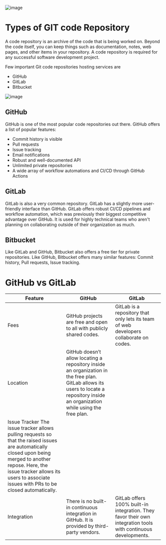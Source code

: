 ![image](https://user-images.githubusercontent.com/15100077/209855548-40e036a7-9017-4697-a522-bc8ba4213026.png)


# Types of GIT code Repository

A code repository is an archive of the code that is being worked on. Beyond the code itself, you can keep things such as documentation, notes, web pages, and other items in your repository. A code repository is required for any successful software development project.

Few important Git code repositories hosting services are

- GitHub
- GitLab
- Bitbucket

![image](https://user-images.githubusercontent.com/15100077/209855488-1744936e-fb15-4761-a425-6e1b16e7070c.png)

## GitHub
GitHub is one of the most popular code repositories out there. GitHub offers a list of popular features:

- Commit history is visible
- Pull requests
- Issue tracking
- Email notifications
- Robust and well-documented API
- Unlimited private repositories
- A wide array of workflow automations and CI/CD through GitHub Actions

## GitLab 
GitLab is also a very common repository. GitLab has a slightly more user-friendly interface than GitHub. GitLab offers robust CI/CD pipelines and workflow automation, which was previously their biggest competitive advantage over GitHub. It is used for highly technical teams who aren't planning on collaborating outside of their organization as much. 

## Bitbucket
Like GitLab and GitHub, Bitbucket also offers a free tier for private repositories. Like GitHub, Bitbucket offers many similar features: Commit history, Pull requests, Issue tracking.

# GitHub vs GitLab

| Feature	 | GitHub	 | GitLab |
|----------|---------|--------|
| Fees	| GitHub projects are free and open to all with publicly shared codes.	| GitLab is a repository that only lets its team of web developers collaborate on codes. |
| Location	| GitHub doesn’t allow locating a repository inside an organization in the free plan. 	GitLab allows its users to locate a repository inside an organization while using the free plan. | 
Issue Tracker	The issue tracker allows pulling requests so that the raised issues are automatically closed upon being merged to another repose.	Here, the issue tracker allows its users to associate issues with PRs to be closed automatically.|
| Integration	| There is no built-in continuous integration in GitHub. It is provided by third-party vendors. 	|GitLab offers 100% built-in integration. They favor their own integration tools with continuous developments.  |

